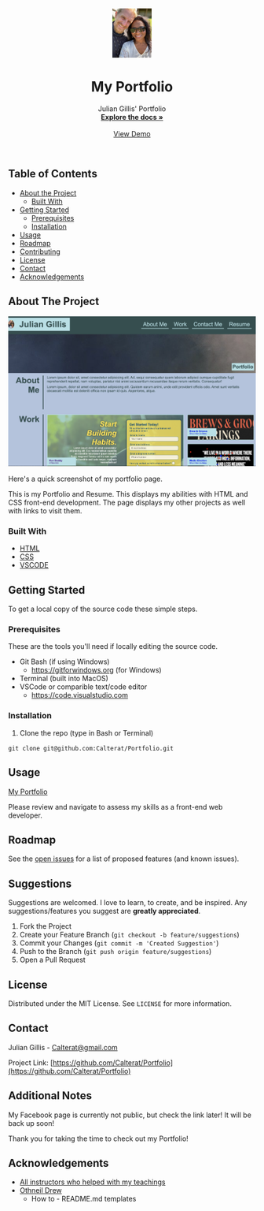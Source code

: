 <!-- PROJECT LOGO -->
<br />
<p align="center">
  <a href="https://github.com/Calterat/Portfolio">
    <img src="./assets/images/julian-img.jpeg" alt="Logo" width="80" height="100">
  </a>

  <h1 align="center">My Portfolio</h1>

  <p align="center">
    Julian Gillis' Portfolio
    <br />
    <a href="https://github.com/Calterat/Portfolio"><strong>Explore the docs »</strong></a>
    <br />
    <br />
    <a href="https://calterat.github.io/Portfolio/">View Demo</a>
  </p>
</p>
<br/>

<!-- TABLE OF CONTENTS -->
## Table of Contents

* [About the Project](#about-the-project)
  * [Built With](#built-with)
* [Getting Started](#getting-started)
  * [Prerequisites](#prerequisites)
  * [Installation](#installation)
* [Usage](#usage)
* [Roadmap](#roadmap)
* [Contributing](#contributing)
* [License](#license)
* [Contact](#contact)
* [Acknowledgements](#acknowledgements)



<!-- ABOUT THE PROJECT -->
## About The Project

![](./design-layout.png)

Here's a quick screenshot of my portfolio page.

This is my Portfolio and Resume. This displays my abilities with HTML and CSS front-end development. The page displays my other projects as well with links to visit them.


### Built With

* [HTML]()
* [CSS]()
* [VSCODE]()



<!-- GETTING STARTED -->
## Getting Started

To get a local copy of the source code these simple steps.

### Prerequisites

These are the tools you'll need if locally editing the source code.
* Git Bash (if using Windows)
    * https://gitforwindows.org (for Windows)
* Terminal (built into MacOS)
* VSCode or comparible text/code editor
    * https://code.visualstudio.com

### Installation

1. Clone the repo (type in Bash or Terminal)
```
git clone git@github.com:Calterat/Portfolio.git
```



<!-- USAGE EXAMPLES -->
## Usage

[My Portfolio](https://calterat.github.io/Portfolio/)

Please review and navigate to assess my skills as a front-end web developer.



<!-- ROADMAP -->
## Roadmap

See the [open issues](https://github.com/Calterat/Portfolio/issues) for a list of proposed features (and known issues).



<!-- Suggestions -->
## Suggestions

Suggestions are welcomed. I love to learn, to create, and be inspired. Any suggestions/features you suggest are **greatly appreciated**.

1. Fork the Project
2. Create your Feature Branch (`git checkout -b feature/suggestions`)
3. Commit your Changes (`git commit -m 'Created Suggestion'`)
4. Push to the Branch (`git push origin feature/suggestions`)
5. Open a Pull Request



<!-- LICENSE -->
## License

Distributed under the MIT License. See `LICENSE` for more information.



<!-- CONTACT -->
## Contact

Julian Gillis -  Calterat@gmail.com

Project Link: [https://github.com/Calterat/Portfolio](https://github.com/Calterat/Portfolio)


<!-- Additional Notes -->
## Additional Notes

My Facebook page is currently not public, but check the link later! It will be back up soon!

Thank you for taking the time to check out my Portfolio!


<!-- ACKNOWLEDGEMENTS -->
## Acknowledgements

* [All instructors who helped with my teachings]()
* [Othneil Drew](#https://github.com/othneildrew)
    * How to - README.md templates





<!-- MARKDOWN LINKS & IMAGES -->
<!--

[GitHub Repository]: https://github.com/Calterat/Portfolio
[Portfolio URL]: https://calterat.github.io/Portfolio/
[issues-url]: https://github.com/Calterat/Portfolio/issues
[license-url]: https://github.com/Calterat/Portfolio/blob/master/LICENSE.txt
[linkedin-url]: https://www.linkedin.com/in/julian-gillis-5ba18b20/
![product-screenshot](./design-layout.png)

-->